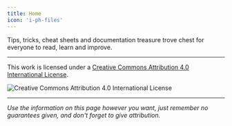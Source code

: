 ```yaml
---
title: Home
icon: 'i-ph-files'
---
```


Tips, tricks, cheat sheets and documentation treasure trove chest for everyone to read, learn and improve.

***

This work is licensed under a [Creative Commons Attribution 4.0 International License](https://creativecommons.org/licenses/by-sa/4.0/).

![Creative Commons Attribution 4.0 International License](/images/cc-by-sa.svg)

***

_Use the information on this page however you want, just remember no guarantees given, and don't forget to give attribution._
